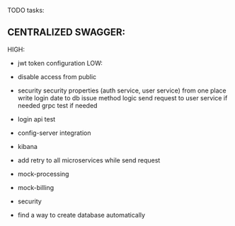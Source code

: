 TODO tasks:

CENTRALIZED SWAGGER: 
-
HIGH:
- jwt token configuration
LOW:
- disable access from public


- security
     security properties (auth service, user service) from one place
     write login date to db
     issue method logic
     send request to user service if needed
     grpc
     test if needed
- login api test
- config-server integration
- kibana
- add retry to all microservices while send request
- mock-processing
- mock-billing
- security
- find a way to create database automatically
